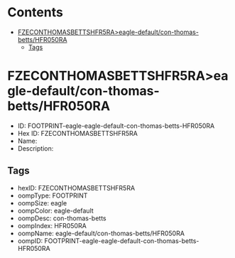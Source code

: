 



Contents
========

* [FZECONTHOMASBETTSHFR5RA>eagle-default/con-thomas-betts/HFR050RA](#fzeconthomasbettshfr5raeagle-defaultcon-thomas-bettshfr050ra)
	* [Tags](#tags)

# FZECONTHOMASBETTSHFR5RA>eagle-default/con-thomas-betts/HFR050RA

- ID: FOOTPRINT-eagle-eagle-default-con-thomas-betts-HFR050RA
- Hex ID: FZECONTHOMASBETTSHFR5RA
- Name: 
- Description: 

## Tags

- hexID: FZECONTHOMASBETTSHFR5RA
- oompType: FOOTPRINT
- oompSize: eagle
- oompColor: eagle-default
- oompDesc: con-thomas-betts
- oompIndex: HFR050RA
- oompName: eagle-default/con-thomas-betts/HFR050RA
- oompID: FOOTPRINT-eagle-eagle-default-con-thomas-betts-HFR050RA
